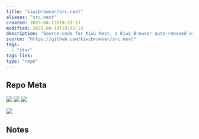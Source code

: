 ```yaml
---
title: "kiwibrowser/src.next"
aliases: "src.next"
created: 2025-04-13T19:21:13
modified: 2025-04-13T19:21:13
description: "Source-code for Kiwi Next, a Kiwi Browser auto-rebased with latest Chromium"
source: "https://github.com/kiwibrowser/src.next"
tags:
  - "star"
tags-link:
type: "repo"
---
```

## Repo Meta

![](https://img.shields.io/github/stars/kiwibrowser/src.next?style=for-the-badge&label=stars) ![](https://img.shields.io/github/repo-size/kiwibrowser/src.next?style=for-the-badge&label=size) ![](https://img.shields.io/github/created-at/kiwibrowser/src.next?style=for-the-badge&label=since)

[![](https://github-readme-stats.vercel.app/api/pin/?username=kiwibrowser&repo=src.next&bg_color=00000000)](https://github.com/kiwibrowser/src.next)

## Notes

